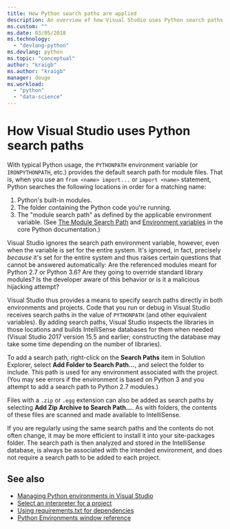 ```yaml
---
title: How Python search paths are applied
description: An overview of how Visual Studio uses Python search paths in both environments and projects.
ms.custom: ""
ms.date: 03/05/2018
ms.technology:
  - "devlang-python"
ms.devlang: python
ms.topic: "conceptual"
author: "kraigb"
ms.author: "kraigb"
manager: douge
ms.workload:
  - "python"
  - "data-science"
---
```


# How Visual Studio uses Python search paths

With typical Python usage, the `PYTHONPATH` environment variable (or `IRONPYTHONPATH`, etc.) provides the default search path for module files. That is, when you use an `from <name> import...` or `import <name>` statement, Python searches the following locations in order for a matching name:

1. Python's built-in modules.
1. The folder containing the Python code you're running.
1. The "module search path" as defined by the applicable environment variable. (See [The Module Search Path](https://docs.python.org/2/tutorial/modules.html#the-module-search-path) and [Environment variables](https://docs.python.org/2/using/cmdline.html#envvar-PYTHONPATH) in the core Python documentation.)

Visual Studio ignores the search path environment variable, however, even when the variable is set for the entire system. It's ignored, in fact, precisely *because* it's set for the entire system and thus raises certain questions that cannot be answered automatically: Are the referenced modules meant for Python 2.7 or Python 3.6? Are they going to override standard library modules? Is the developer aware of this behavior or is it a malicious hijacking attempt?

Visual Studio thus provides a means to specify search paths directly in both environments and projects. Code that you run or debug in Visual Studio receives search paths in the value of `PYTHONPATH` (and other equivalent variables). By adding search paths, Visual Studio inspects the libraries in those locations and builds IntelliSense databases for them when needed (Visual Studio 2017 version 15.5 and earlier; constructing the database may take some time depending on the number of libraries).

To add a search path, right-click on the **Search Paths** item in Solution Explorer, select **Add Folder to Search Path...**, and select the folder to include. This path is used for any environment associated with the project. (You may see errors if the environment is based on Python 3 and you attempt to add a search path to Python 2.7 modules.)

Files with a `.zip` or `.egg` extension can also be added as search paths by selecting **Add Zip Archive to Search Path...**. As with folders, the contents of these files are scanned and made available to IntelliSense.

If you are regularly using the same search paths and the contents do not often change, it may be more efficient to install it into your site-packages folder. The search path is then analyzed and stored in the IntelliSense database, is always be associated with the intended environment, and does not require a search path to be added to each project.

## See also

- [Managing Python environments in Visual Studio](managing-python-environments-in-visual-studio.md)
- [Select an interpreter for a project](selecting-a-python-environment-for-a-project.md)
- [Using requirements.txt for dependencies](managing-required-packages-with-requirements-txt.md)
- [Python Environments window reference](python-environments-window-tab-reference.md)